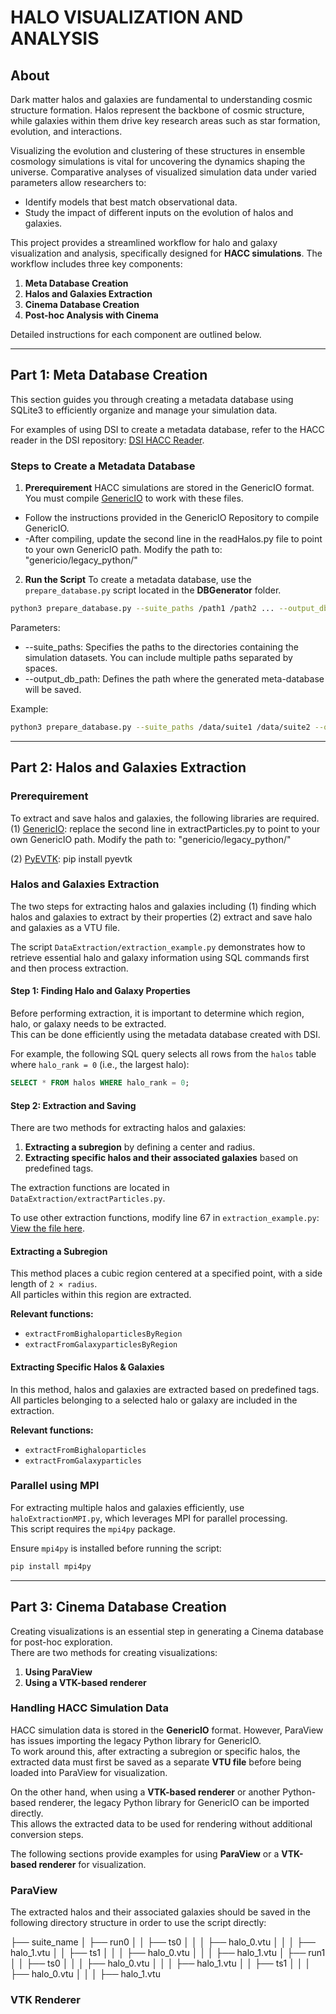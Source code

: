 # HALO VISUALIZATION AND ANALYSIS

## About 
Dark matter halos and galaxies are fundamental to understanding cosmic structure formation. Halos represent the backbone of cosmic structure, while galaxies within them drive key research areas such as star formation, evolution, and interactions. 

Visualizing the evolution and clustering of these structures in ensemble cosmology simulations is vital for uncovering the dynamics shaping the universe. Comparative analyses of visualized simulation data under varied parameters allow researchers to:
- Identify models that best match observational data.
- Study the impact of different inputs on the evolution of halos and galaxies.

This project provides a streamlined workflow for halo and galaxy visualization and analysis, specifically designed for **HACC simulations**. The workflow includes three key components:
1. **Meta Database Creation**
2. **Halos and Galaxies Extraction**
3. **Cinema Database Creation**
4. **Post-hoc Analysis with Cinema**

Detailed instructions for each component are outlined below.

---

## Part 1: Meta Database Creation

This section guides you through creating a metadata database using SQLite3 to efficiently organize and manage your simulation data.

For examples of using DSI to create a metadata database, refer to the HACC reader in the DSI repository: [DSI HACC Reader](https://github.com/lanl/dsi/tree/hacc_dev/examples/hacc).

### Steps to Create a Metadata Database

1. **Prerequirement**
HACC simulations are stored in the GenericIO format. You must compile [GenericIO](https://git.cels.anl.gov/hacc/genericio) to work with these files.
- Follow the instructions provided in the GenericIO Repository to compile GenericIO.
- -After compiling, update the second line in the readHalos.py file to point to your own GenericIO path. Modify the path to: "genericio/legacy_python/"

2. **Run the Script**
To create a metadata database, use the `prepare_database.py` script located in the **DBGenerator** folder. 
```bash
python3 prepare_database.py --suite_paths /path1 /path2 ... --output_db_path /output_path
```

Parameters:
- --suite_paths: Specifies the paths to the directories containing the simulation datasets. You can include multiple paths separated by spaces.
- --output_db_path: Defines the path where the generated meta-database will be saved.

Example:

```bash
python3 prepare_database.py --suite_paths /data/suite1 /data/suite2 --output_db_path /output/metadata.db
```

---

##  Part 2: Halos and Galaxies Extraction  

### Prerequirement

To extract and save halos and galaxies, the following libraries are required.
(1) [GenericIO](https://git.cels.anl.gov/hacc/genericio): replace the second line in extractParticles.py to point to your own GenericIO path. Modify the path to: "genericio/legacy_python/"

(2) [PyEVTK](https://github.com/paulo-herrera/PyEVTK): pip install pyevtk

### Halos and Galaxies Extraction
The two steps for extracting halos and galaxies including (1) finding which halos and galaxies to extract by their properties (2) extract and save halo and galaxies as a VTU file. 

The script `DataExtraction/extraction_example.py` demonstrates how to retrieve essential halo and galaxy information using SQL commands first and then process extraction.  

#### Step 1: Finding Halo and Galaxy Properties  

Before performing extraction, it is important to determine which region, halo, or galaxy needs to be extracted.  
This can be done efficiently using the metadata database created with DSI.  

For example, the following SQL query selects all rows from the `halos` table where `halo_rank = 0` (i.e., the largest halo):  

```sql
SELECT * FROM halos WHERE halo_rank = 0;
```

#### Step 2: Extraction and Saving  

There are two methods for extracting halos and galaxies:  

1. **Extracting a subregion** by defining a center and radius.  
2. **Extracting specific halos and their associated galaxies** based on predefined tags.  

The extraction functions are located in `DataExtraction/extractParticles.py`.  

To use other extraction functions, modify line 67 in `extraction_example.py`: [View the file here](https://github.com/lanl/dsi/blob/5523f1bc989b2387d8ed37c595376faf20867ad3/HACC/HACCHaloVis/DataExtraction/extraction_example.py#L67).  

#### Extracting a Subregion  

This method places a cubic region centered at a specified point, with a side length of `2 × radius`.  
All particles within this region are extracted.  

**Relevant functions:**  
- `extractFromBighaloparticlesByRegion`  
- `extractFromGalaxyparticlesByRegion`  

#### Extracting Specific Halos & Galaxies  

In this method, halos and galaxies are extracted based on predefined tags.  
All particles belonging to a selected halo or galaxy are included in the extraction.  

**Relevant functions:**  
- `extractFromBighaloparticles`  
- `extractFromGalaxyparticles`  

### Parallel using MPI 

For extracting multiple halos and galaxies efficiently, use `haloExtractionMPI.py`, which leverages MPI for parallel processing.  
This script requires the `mpi4py` package.  

Ensure `mpi4py` is installed before running the script:  

```bash
pip install mpi4py
```
---



##  Part 3: Cinema Database Creation  

Creating visualizations is an essential step in generating a Cinema database for post-hoc exploration.  
There are two methods for creating visualizations:  

1. **Using ParaView**  
2. **Using a VTK-based renderer**  

### Handling HACC Simulation Data  

HACC simulation data is stored in the **GenericIO** format. However, ParaView has issues importing the legacy Python library for GenericIO.  
To work around this, after extracting a subregion or specific halos, the extracted data must first be saved as a separate **VTU file** before being loaded into ParaView for visualization.  

On the other hand, when using a **VTK-based renderer** or another Python-based renderer, the legacy Python library for GenericIO can be imported directly.  
This allows the extracted data to be used for rendering without additional conversion steps.  

The following sections provide examples for using **ParaView** or a **VTK-based renderer** for visualization.  

### ParaView  

The extracted halos and their associated galaxies should be saved in the following directory structure in order to use the script directly:  

├── suite_name
│   ├── run0
│   │   ├── ts0
│   │   │   ├── halo_0.vtu
│   │   │   ├── halo_1.vtu
│   │   ├── ts1
│   │   │   ├── halo_0.vtu
│   │   │   ├── halo_1.vtu
│   ├── run1
│   │   ├── ts0
│   │   │   ├── halo_0.vtu
│   │   │   ├── halo_1.vtu
│   │   ├── ts1
│   │   │   ├── halo_0.vtu
│   │   │   ├── halo_1.vtu

### VTK Renderer 


